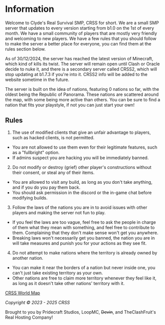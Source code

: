 # Information

Welcome to Clyde's Real Survival SMP, CRSS for short. We are a small SMP server that updates to every version starting from b1.0 on the 1st of every month. We have a small community of players that are mostly very friendly and welcoming to new players. We have a few rules that you should follow to make the server a better place for everyone, you can find them at the rules section below.

As of 30/12/2024, the server has reached the latest version of Minecraft, which kind of kills its twist. The server will remain open until Clash or Oracle decide to nuke it, and there is a secondary server called CRSS2, which will stop updating at b1.7.3 if you're into it. CRSS2 info will be added to the website sometime in the future.

The server is built on the idea of nations, featuring 0 nations so far, with the oldest being the Republic of Panorama. These nations are scattered around the map, with some being more active than others. You can be sure to find a nation that fits your playstyle, if not you can just start your own!

## Rules

1. The use of modified clients that give an unfair advantage to players, such as hacked clients, is not permitted.
  - You are not allowed to use them even for their legitimate features, such as a "fullbright" option.
  - If admins suspect you are hacking you will be immediately banned.
2. Do not modify or destroy (grief) other player's constructions without their consent, or steal any of their items.
  - You are allowed to visit any build, as long as you don't take anything, and if you do you pay them back.
  - You should ask permission in the discord or the in-game chat before modifying builds.
3. Follow the laws of the nations you are in to avoid issues with other players and making the server not fun to play.
  - If you feel the laws are too vague, feel free to ask the people in charge of them what they mean with something, and feel free to contribute to them. Complaining that they don't make sense won't get you anywhere.
  - Breaking laws won't necessarily get you banned, the nation you are in will take measures and punish you for your actions as they see fit.
4. Do not attempt to make nations where the territory is already owned by another nation.
  - You can make it near the borders of a nation but never inside one, you can't just take existing territory as your own.
  - Other nations are free to claim more territory whenever they feel like it, as long as it doesn't take other nations' territory with it.

[CRSS World Map](https://map.crss.cc)

*Copyright © 2023 - 2025 CRSS*

Brought to you by Pridecraft Studios, LoopMC, ~~Devin~~, and TheClashFruit's Real Hosting Company!
